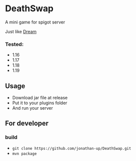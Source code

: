# DeathSwap
A mini game for spigot server

Just like [Dream](https://www.youtube.com/watch?v=vXS1pXWslxs)

### Tested:
* 1.16
* 1.17
* 1.18
* 1.19

## Usage
* Download jar file at release
* Put it to your plugins folder
* And run your server

## For developer
### build
* `git clone https://github.com/jonathan-up/DeathSwap.git`
* `mvn package`
